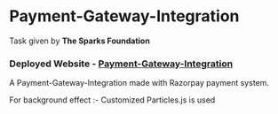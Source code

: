 # Payment-Gateway-Integration
Task given by <b>The Sparks Foundation</b>

<h3>Deployed Website - <a href="https://siddhanth0412.github.io/payment-gateway-integration/">Payment-Gateway-Integration</a></h3>
<p>A Payment-Gateway-Integration made with Razorpay payment system.</p>
<p>For background effect :- Customized Particles.js is used</p>
